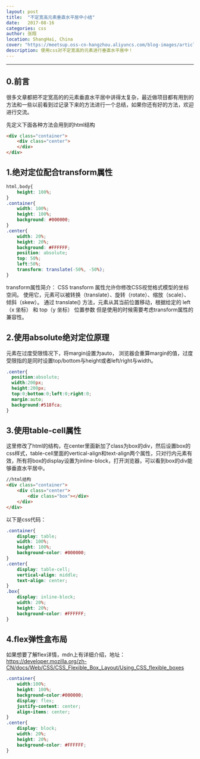 ```yaml
---
layout: post
title:  "不定宽高元素垂直水平居中小结"
date:   2017-08-16
categories: css
author: 张翔
location: ShangHai, China
cover: "https://meetsup.oss-cn-hangzhou.aliyuncs.com/blog-images/article4/15252540236_4ac6b67460_z.jpg?Expires=1532235319&OSSAccessKeyId=TMP.AQEz0I30vhhHDJiuB3S1tGTeblimsDIlxIVsYYJgwh2vPI1LJvlVayoKCP1xADAtAhUAp-Gv8EX4_10m9HMj43EzwibxWfICFHSwr8wjnJ5PFHQ9WHMh_KC0xm9D&Signature=liDDGJ8PeYiGceN8HyX2tLKrnx8%3D"
description: 使用css对不定宽高的元素进行垂直水平居中！
---
```

---
## 0.前言

很多文章都把不定宽高的的元素垂直水平居中讲得太复杂，最近做项目都有用到的方法和一些以前看到过记录下来的方法进行一个总结，如果你还有好的方法，欢迎进行交流。

先定义下面各种方法会用到的html结构
```html
<div class="container">
    <div class="center">
    </div>
</div>
```

## 1.绝对定位配合transform属性
```css
html,body{
    height: 100%;
}
.container{
    width: 100%;
    height: 100%;
    background: #000000;
}
.center{
    width: 20%;
    height: 20%;
    background: #FFFFFF;
    position: absolute;
    top: 50%;
    left:50%;
    transform: translate(-50%, -50%);
}
```
transform属性简介：
CSS transform 属性允许你修改CSS视觉格式模型的坐标空间。
使用它，元素可以被转换（translate）、旋转（rotate）、缩放（scale）、倾斜（skew）。
通过 translate() 方法，元素从其当前位置移动，根据给定的 left（x 坐标） 和 top（y 坐标） 位置参数
但是使用的时候需要考虑transform属性的兼容性。

## 2.使用absolute绝对定位原理
元素在过度受限情况下，将margin设置为auto，
浏览器会重算margin的值，过度受限指的是同时设置top/bottom与height或者left/right与width。
```css
.center{
  position:absolute;
  width:200px;
  height:200px;
  top:0;bottom:0;left:0;right:0;
  margin:auto;
  background:#518fca;
}
```

## 3.使用table-cell属性
这里修改了html的结构，在center里面新加了class为box的div，然后设置box的css样式，table-cell里面的vertical-align和text-align两个属性，只对行内元素有效，所有将box的display设置为inline-block，打开浏览器，可以看到box的div能够垂直水平居中。
```html
//html结构
<div class="container">
    <div class="center">
        <div class="box"></div>
    </div>
</div>
```
以下是css代码：
```css
.container{
    display: table;
    width: 100%;
    height: 100%;
    background-color: #000000;
}
.center{
    display: table-cell;
    vertical-align: middle;
    text-align: center;
}
.box{
    display: inline-block;
    width: 20%;
    height: 20%;
    background-color: #FFFFFF;
}
```
## 4.flex弹性盒布局
如果想要了解flex详情，mdn上有详细介绍，地址：https://developer.mozilla.org/zh-CN/docs/Web/CSS/CSS_Flexible_Box_Layout/Using_CSS_flexible_boxes
```css
.container{
    width:100%;
    height: 100%;
    background-color:#000000;
    display: flex;
    justify-content: center;
    align-items: center;
}
.center{
    display: block;
    width: 20%;
    height: 20%;
    background-color: #FFFFFF;
}
```
